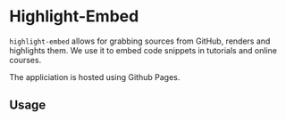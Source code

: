 # Highlight-Embed

`highlight-embed` allows for grabbing sources from GitHub, renders and highlights them.
We use it to embed code snippets in tutorials and online courses.

The appliciation is hosted using Github Pages.

## Usage

